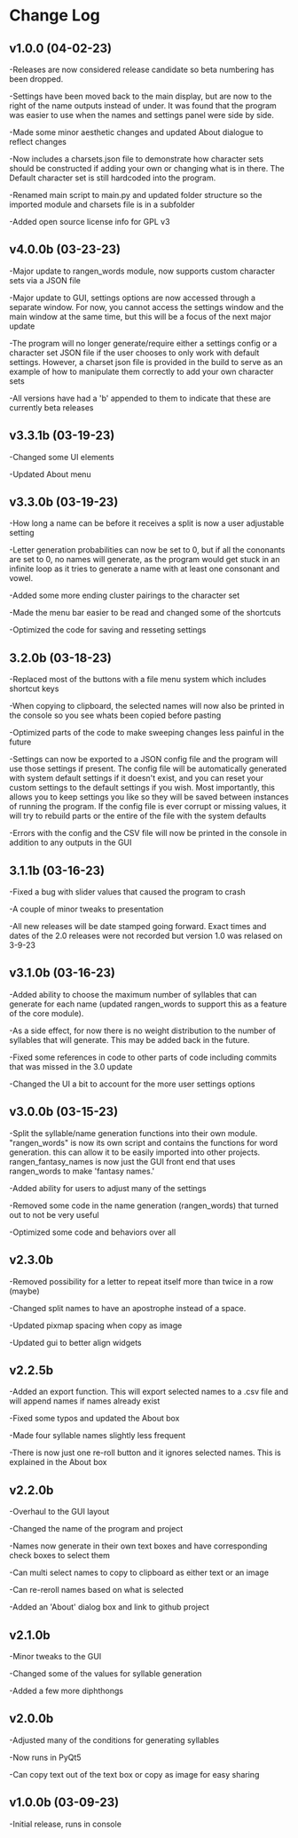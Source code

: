 # Change Log

## v1.0.0 (04-02-23)
-Releases are now considered release candidate so beta numbering has been dropped.

-Settings have been moved back to the main display, but are now to the right of the name outputs instead of under. It was found that the program was easier to use when the names and settings panel were side by side.

-Made some minor aesthetic changes and updated About dialogue to reflect changes

-Now includes a charsets.json file to demonstrate how character sets should be constructed if adding your own or changing what is in there. The Default character set is still hardcoded into the program.

-Renamed main script to main.py and updated folder structure so the imported module and charsets file is in a subfolder

-Added open source license info for GPL v3

## v4.0.0b (03-23-23)
-Major update to rangen_words module, now supports custom character sets via a JSON file

-Major update to GUI, settings options are now accessed through a separate window. For now, you cannot access the settings window and the main window at the same time, but this will be a focus of the next major update

-The program will no longer generate/require either a settings config or a character set JSON file if the user chooses to only work with default settings. However, a charset json file is provided in the build to serve as an example of how to manipulate them correctly to add your own character sets

-All versions have had a 'b' appended to them to indicate that these are currently beta releases

## v3.3.1b (03-19-23)
-Changed some UI elements

-Updated About menu

## v3.3.0b (03-19-23)
-How long a name can be before it receives a split is now a user adjustable setting

-Letter generation probabilities can now be set to 0, but if all the cononants are set to 0, no names will generate, as the program would get stuck in an infinite loop as it tries to generate a name with at least one consonant and vowel.

-Added some more ending cluster pairings to the character set

-Made the menu bar easier to be read and changed some of the shortcuts

-Optimized the code for saving and resseting settings

## 3.2.0b (03-18-23)
-Replaced most of the buttons with a file menu system which includes shortcut keys

-When copying to clipboard, the selected names will now also be printed in the console so you see whats been copied before pasting

-Optimized parts of the code to make sweeping changes less painful in the future

-Settings can now be exported to a JSON config file and the program will use those settings if present. The config file will be automatically generated with system default settings if it doesn't exist, and you can reset your custom settings to the default settings if you wish. Most importantly, this allows you to keep settings you like so they will be saved between instances of running the program. If the config file is ever corrupt or missing values, it will try to rebuild parts or the entire of the file with the system defaults

-Errors with the config and the CSV file will now be printed in the console in addition to any outputs in the GUI

## 3.1.1b (03-16-23)
-Fixed a bug with slider values that caused the program to crash

-A couple of minor tweaks to presentation

-All new releases will be date stamped going forward. Exact times and dates of the 2.0 releases were not recorded but version 1.0 was relased on 3-9-23

## v3.1.0b (03-16-23)
-Added ability to choose the maximum number of syllables that can generate for each name (updated rangen_words to support this as a feature of the core module).

-As a side effect, for now there is no weight distribution to the number of syllables that will generate. This may be added back in the future.

-Fixed some references in code to other parts of code including commits that was missed in the 3.0 update

-Changed the UI a bit to account for the more user settings options

## v3.0.0b (03-15-23)
-Split the syllable/name generation functions into their own module. "rangen_words" is now its own script and contains the functions for word generation. this can allow it to be easily imported into other projects. rangen_fantasy_names is now just the GUI front end that uses rangen_words to make 'fantasy names.'

-Added ability for users to adjust many of the settings

-Removed some code in the name generation (rangen_words) that turned out to not be very useful

-Optimized some code and behaviors over all

## v2.3.0b
-Removed possibility for a letter to repeat itself more than twice in a row (maybe)

-Changed split names to have an apostrophe instead of a space.

-Updated pixmap spacing when copy as image

-Updated gui to better align widgets

## v2.2.5b
-Added an export function. This will export selected names to a .csv file and will append names if names already exist

-Fixed some typos and updated the About box

-Made four syllable names slightly less frequent

-There is now just one re-roll button and it ignores selected names. This is explained in the About box

## v2.2.0b
-Overhaul to the GUI layout

-Changed the name of the program and project

-Names now generate in their own text boxes and have corresponding check boxes to select them

-Can multi select names to copy to clipboard as either text or an image

-Can re-reroll names based on what is selected

-Added an 'About' dialog box and link to github project

## v2.1.0b
-Minor tweaks to the GUI

-Changed some of the values for syllable generation

-Added a few more diphthongs

## v2.0.0b
-Adjusted many of the conditions for generating syllables

-Now runs in PyQt5

-Can copy text out of the text box or copy as image for easy sharing

## v1.0.0b (03-09-23)
-Initial release, runs in console
